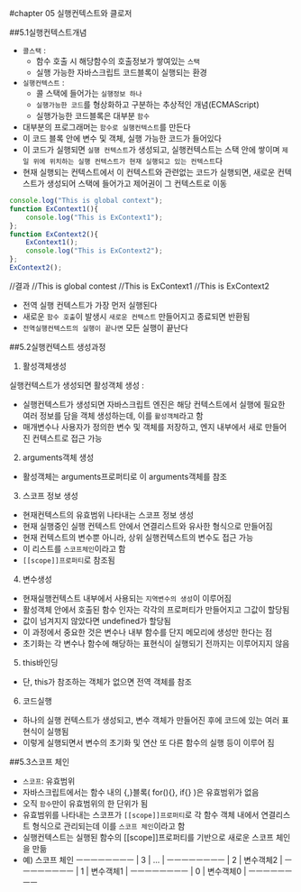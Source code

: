 #chapter 05 실행컨텍스트와 클로저

##5.1실행컨텍스트개념

- `콜스택` : 
	- 함수 호출 시 해당함수의 호출정보가 쌓여있는 `스택`
	- 실행 가능한 자바스크립트 코드블록이 실행되는 환경
- `실행컨텍스트` : 
	- 콜 스택에 들어가는 `실행정보 하나`
	- `실행가능한 코드`를 형상화하고 구분하는 추상적인 개념(ECMAScript)
	- 실행가능한 코드블록은 대부분 `함수`
- 대부분의 프로그래머는 `함수로 실행컨텍스트`를 만든다
- 이 코드 블록 안에 변수 및 객체, 실행 가능한 코드가 들어있다
- 이 코드가 실행되면 `실행 컨텍스트`가 생성되고, 실행컨텍스트는 스택 안에 쌓이며 `제일 위에 위치하는 실행 컨텍스트가 현재 실행되고 있는 컨텍스트`다
- 현재 실행되는 컨텍스트에서 이 컨텍스트와 관련없는 코드가 실행되면, 새로운 컨텍스트가 생성되어 스택에 들어가고 제어권이 그 컨텍스트로 이동

```javascript
console.log("This is global context");
function ExContext1(){
	console.log("This is ExContext1");
};
function ExContext2(){
	ExContext1();
	console.log("This is ExContext2");
};
ExContext2();
```

//결과
//This is global contest
//This is ExContext1
//This is ExContext2
- 전역 실행 컨텍스트가 가장 먼저 실행된다
- 새로운 `함수 호출`이 발생시 `새로운 컨텍스트` 만들어지고 종료되면 반환됨
- `전역실행컨텍스트의 실행이 끝나면` 모든 실행이 끝난다

##5.2실행컨텍스트 생성과정

1) 활성객체생성

실행컨텍스트가 생성되면 활성객체 생성 :
- 실행컨텍스트가 생성되면 자바스크립트 엔진은 해당 컨텍스트에서 실행에 필요한 여러 정보를 담을 객체 생성하는데, 이를 `활성객체`라고 함
- 매개변수나 사용자가 정의한 변수 및 객체를 저장하고, 엔지 내부에서 새로 만들어진 컨텍스트로 접근 가능

2) arguments객체 생성

- 활성객체는 arguments프로퍼티로 이 arguments객체를 참조

3) 스코프 정보 생성

- 현재컨텍스트의 유효범위 나타내는 스코프 정보 생성
- 현재 실행중인 실행 컨텍스트 안에서 연결리스트와 유사한 형식으로 만들어짐
- 현재 컨텍스트의 변수뿐 아니라, 상위 실행컨텍스트의 변수도 접근 가능
- 이 리스트를 `스코프체인`이라고 함
- `[[scope]]프로퍼티`로 참조됨

4) 변수생성

- 현재실행컨텍스트 내부에서 사용되는 `지역변수의 생성`이 이루어짐
- 활성객체 안에서 호출된 함수 인자는 각각의 프로퍼티가 만들어지고 그값이 할당됨
- 값이 넘겨지지 않았다면 undefined가 할당됨
- 이 과정에서 중요한 것은 변수나 내부 함수를 단지 메모리에 생성만 한다는 점
- 초기화는 각 변수나 함수에 해당하는 표현식이 실행되기 전까지는 이루어지지 않음

5) this바인딩

- 단, this가 참조하는 객체가 없으면 전역 객체를 참조

6) 코드실행
- 하나의 실행 컨텍스트가 생성되고, 변수 객체가 만들어진 후에 코드에 있는 여러 표현식이 실행됨
- 이렇게 실행되면서 변수의 초기화 및 연산 또 다른 함수의 실행 등이 이루어 짐

##5.3스코프 체인

- `스코프`: 유효범위
- 자바스크립트에서는 함수 내의 {,}블록( for(){}, if{} )은 유효범위가 없음
- 오직 `함수`만이 유효범위의 한 단위가 됨
- 유효범위를 나타내는 스코프가 `[[scope]]프로퍼티`로 각 함수 객체 내에서 연결리스트 형식으로 관리되는데 이를 `스코프 체인`이라고 함
- 실행컨텍스트는 실행된 함수의 [[scope]]프로퍼티를 기반으로 새로운 스코프 체인을 만듦
- 예) 스코프 체인
ㅡㅡㅡㅡㅡㅡㅡㅡ
| 3 | ...       |
ㅡㅡㅡㅡㅡㅡㅡㅡ
| 2 | 변수객체2 |
ㅡㅡㅡㅡㅡㅡㅡㅡ
| 1 | 변수객체1 |
ㅡㅡㅡㅡㅡㅡㅡㅡ
| 0 | 변수객체0 |
ㅡㅡㅡㅡㅡㅡㅡㅡ






